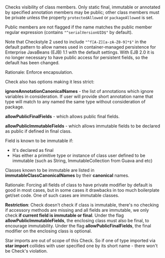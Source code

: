 Checks visibility of class members. Only static final, immutable or
annotated by specified annotation members may be public; other class
members must be private unless the property `protectedAllowed` or
`packageAllowed` is set.

Public members are not flagged if the name matches the public member
regular expression (contains `"^serialVersionUID$"` by default).

Note that Checkstyle 2 used to include `"^f[A-Z][a-zA-Z0-9]*$"` in the
default pattern to allow names used in container-managed persistence for
Enterprise JavaBeans (EJB) 1.1 with the default settings. With EJB 2.0
it is no longer necessary to have public access for persistent fields,
so the default has been changed.

Rationale: Enforce encapsulation.

Check also has options making it less strict:

**ignoreAnnotationCanonicalNames** - the list of annotations which
ignore variables in consideration. If user will provide short annotation
name that type will match to any named the same type without
consideration of package.

**allowPublicFinalFields** - which allows public final fields.

**allowPublicImmutableFields** - which allows immutable fields to be
declared as public if defined in final class.

Field is known to be immutable if:

-   It\'s declared as final
-   Has either a primitive type or instance of class user defined to be
    immutable (such as String, ImmutableCollection from Guava and etc)

Classes known to be immutable are listed in
**immutableClassCanonicalNames** by their **canonical** names.

Rationale: Forcing all fields of class to have private modifier by
default is good in most cases, but in some cases it drawbacks in too
much boilerplate get/set code. One of such cases are immutable classes.

**Restriction**: Check doesn\'t check if class is immutable, there\'s no
checking if accessory methods are missing and all fields are immutable,
we only check **if current field is immutable or final**. Under the flag
**allowPublicImmutableFields**, the enclosing class must also be final,
to encourage immutability. Under the flag **allowPublicFinalFields**,
the final modifier on the enclosing class is optional.

Star imports are out of scope of this Check. So if one of type imported
via **star import** collides with user specified one by its short name -
there won\'t be Check\'s violation.
